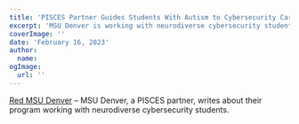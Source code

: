 ```yaml
---
title: 'PISCES Partner Guides Students With Autism to Cybersecurity Careers'
excerpt: 'MSU Denver is working with neurodiverse cybersecurity students as part of PISCES.'
coverImage: ''
date: 'February 16, 2023'
author:
  name:
ogImage:
  url: ''
---
```


[Red MSU Denver](https://red.msudenver.edu/2023/program-guides-autistic-students-to-cybersecurity-careers/) – MSU Denver, a PISCES partner, writes about their program working with neurodiverse cybersecurity students.